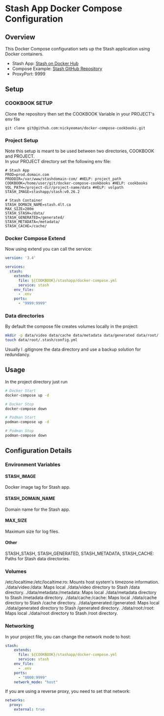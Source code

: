 # Stash App Docker Compose Configuration

## Overview
This Docker Compose configuration sets up the Stash application using Docker containers.

- Stash App: [Stash on Docker Hub](https://hub.docker.com/r/stashapp/stash)
- Compose Example: [Stash GitHub Repository](https://github.com/stashapp/stash/blob/develop/docker/production/docker-compose.yml)
- ProxyPort: 9999

## Setup

### COOKBOOK SETUP

Clone the repository then set the COOKBOOK Variable in your PROJECT's env file
```
git clone git@github.com:nickyeoman/docker-compose-cookbooks.git
```

### Project Setup

Note this setup is meant to be used between two directories, COOKBOOK and PROJECT.  
In your PROJECT directory set the following env file:

```text
# Stash App
PROD=prod.domain.com
PRODDIR=/var/www/stashdomain-com/ #HELP: project_path
COOKBOOK=/home/user/git/docker-compose-cookbooks #HELP: cookbooks
VOL_PATH=/project-dir/project-name/data #HELP: volpath
STASH_IMAGE=stashapp/stash:v0.26.2

# Stash Container
STASH_DOMAIN_NAME=stash.4lt.ca
MAX_SIZE=200m
STASH_STASH=/data/
STASH_GENERATED=/generated/
STASH_METADATA=/metadata/
STASH_CACHE=/cache/
```

### Docker Compose Extend

Now using extend you can call the service:

```yaml
version: '3.4'

services:
  stash:
    extends:
      file: ${COOKBOOK}/stashapp/docker-compose.yml
      service: stash
    env_file:
      - .env
    ports:
      - "9999:9999"
```

### Data directories

By default the compose file creates volumes locally in the project:

```bash
mkdir -p data/video data/cache data/metadata data/generated data/root/.stash
touch data/root/.stash/config.yml
```

Usually I .gitignore the data directory and use a backup solution for redundancy.


## Usage

In the project directory just run

```bash
# Docker Start
docker-compose up -d

# Docker Stop 
docker-compose down

# Podman Start
podman-compose up -d

# Podman Stop 
podman-compose down
```

## Configuration Details

### Environment Variables

#### STASH_IMAGE

Docker image tag for Stash app.

#### STASH_DOMAIN_NAME

Domain name for the Stash app.

#### MAX_SIZE

Maximum size for log files.

#### Other

STASH_STASH, STASH_GENERATED, STASH_METADATA, STASH_CACHE: Paths for Stash data directories.

### Volumes

/etc/localtime:/etc/localtime:ro: Mounts host system's timezone information.
./data/video:/data: Maps local ./data/video directory to Stash /data directory.
./data/metadata:/metadata: Maps local ./data/metadata directory to Stash /metadata directory.
./data/cache:/cache: Maps local ./data/cache directory to Stash /cache directory.
./data/generated:/generated: Maps local ./data/generated directory to Stash /generated directory.
./data/root:/root: Maps local ./data/root directory to Stash /root directory.

### Networking

In  your project file, you can change the network mode to host:
```yaml
stash:
    extends:
      file: ${COOKBOOK}/stashapp/docker-compose.yml
      service: stash
    env_file:
      - .env
    ports:
      - "8000:9999"
    network_mode: "host"
```

If you are using a reverse proxy, you need to set that network:

```yaml
networks:
  proxy:
    external: true
```
